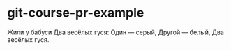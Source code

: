 # git-course-pr-example

Жили у бабуси
Два весёлых гуся:
Один — серый,
Другой — белый,
Два весёлых гуся.
